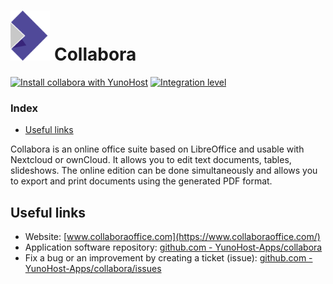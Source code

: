 # <img src="/images/collabora_logo.png" height="80px" alt="collabora's logo"> Collabora

[![Install collabora with YunoHost](https://install-app.yunohost.org/install-with-yunohost.png)](https://install-app.yunohost.org/?app=collabora) [![Integration level](https://dash.yunohost.org/integration/collabora.svg)](https://dash.yunohost.org/appci/app/collabora)

### Index

- [Useful links](#useful-links)

Collabora is an online office suite based on LibreOffice and usable with Nextcloud or ownCloud. It allows you to edit text documents, tables, slideshows. The online edition can be done simultaneously and allows you to export and print documents using the generated PDF format.

## Useful links

+ Website: [www.collaboraoffice.com](https://www.collaboraoffice.com/)
+ Application software repository: [github.com - YunoHost-Apps/collabora](https://github.com/YunoHost-Apps/collabora_ynh)
+ Fix a bug or an improvement by creating a ticket (issue): [github.com - YunoHost-Apps/collabora/issues](https://github.com/YunoHost-Apps/collabora_ynh/issues)
